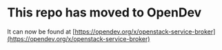 # This repo has moved to OpenDev

It can now be found at [https://opendev.org/x/openstack-service-broker](https://opendev.org/x/openstack-service-broker)
